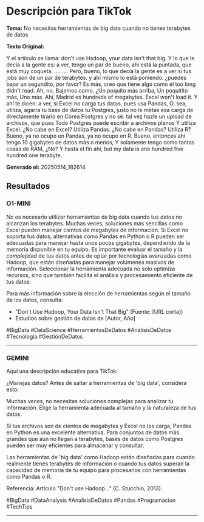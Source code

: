 # Descripción para TikTok

**Tema:** No necesitas herramientas de big data cuando no tienes terabytes de datos

**Texto Original:**

Y el artículo se llama: don't use Hadoop, your data isn't that big. Y lo que le decía a la gente es: a ver, tengo un par de bueno, ahí está la puntada, que está muy coqueta. ......... Pero, bueno, lo que decía la gente es a ver si tus jobs son de un par de terabytes. y ahí mismo lo está poniendo. ¿puedes bajar un segundito, por favor? Es más, creo que tiene algo como el too long didn't read. Ah, no, Bajemos como. ¿Un poquito más arriba, Un poquitito más, Uno más. Ahí, Madrid es hundreds of megabytes. Excel won't load it. Y ahí te dicen: a ver, si Excel no carga tus datos, pues usa Pandas, O, sea, utiliza, agarra tu base de datos tu Postgres, justo no le metas esa carga de directamente tirarlo en Corea Postgres y no sé. tal vez hazle un upload de archivos, que pues Todo Postgres puede escribir a archivos planos Y utiliza Excel. ¿No cabe en Excel? Utiliza Pandas. ¿No cabe en Pandas? Utiliza R? Bueno, ya no ocupo en Pandas, ya no ocupo en R. Bueno, entonces ahí tengo 10 gigabytes de datos más o menos, Y solamente tengo como tantas cosas de RAM, ¿No? Y hasta el fin ahí, but my data is one hundred five hundred one terabyte.

**Generado el:** 20250514_182614

## Resultados

### O1-MINI

No es necesario utilizar herramientas de big data cuando tus datos no alcanzan los terabytes. Muchas veces, soluciones más sencillas como Excel pueden manejar cientos de megabytes de información. Si Excel no soporta tus datos, alternativas como Pandas en Python o R pueden ser adecuadas para manejar hasta unos pocos gigabytes, dependiendo de la memoria disponible en tu equipo. Es importante evaluar el tamaño y la complejidad de tus datos antes de optar por tecnologías avanzadas como Hadoop, que están diseñadas para manejar volúmenes masivos de información. Seleccionar la herramienta adecuada no solo optimiza recursos, sino que también facilita el análisis y procesamiento eficiente de tus datos. 

Para más información sobre la elección de herramientas según el tamaño de los datos, consulta:
- "Don't Use Hadoop, Your Data Isn't That Big" (Fuente: [URL corta])
- Estudios sobre gestión de datos de [Autor, Año]

#BigData #DataScience #HerramientasDeDatos #AnálisisDeDatos #Tecnología #GestiónDeDatos

---

### GEMINI

Aquí una descripción educativa para TikTok:

¿Manejas datos? Antes de saltar a herramientas de 'big data', considera esto:

Muchas veces, no necesitas soluciones complejas para analizar tu información. Elige la herramienta adecuada al tamaño y la naturaleza de tus datos.

Si tus archivos son de cientos de megabytes y Excel no los carga, Pandas en Python es una excelente alternativa. Para conjuntos de datos más grandes que aún no llegan a terabytes, bases de datos como Postgres pueden ser muy eficientes para almacenar y consultar.

Las herramientas de 'big data' como Hadoop están diseñadas para cuando realmente tienes terabytes de información o cuando tus datos superan la capacidad de memoria de tu equipo para procesarlos con herramientas como Pandas o R.

Referencia: Artículo "Don't use Hadoop..." (C. Stucchio, 2013).

#BigData #DataAnalysis #AnalisisDeDatos #Pandas #Programacion #TechTips

---

